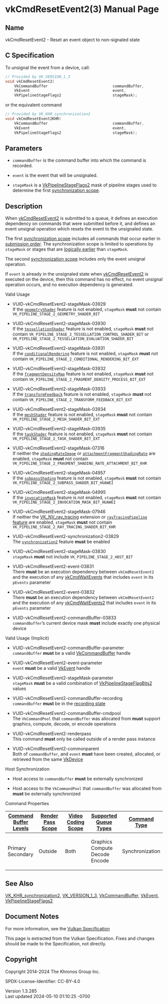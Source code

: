 # vkCmdResetEvent2(3) Manual Page

## Name

vkCmdResetEvent2 - Reset an event object to non-signaled state



## <a href="#_c_specification" class="anchor"></a>C Specification

To unsignal the event from a device, call:

``` c
// Provided by VK_VERSION_1_3
void vkCmdResetEvent2(
    VkCommandBuffer                             commandBuffer,
    VkEvent                                     event,
    VkPipelineStageFlags2                       stageMask);
```

or the equivalent command

``` c
// Provided by VK_KHR_synchronization2
void vkCmdResetEvent2KHR(
    VkCommandBuffer                             commandBuffer,
    VkEvent                                     event,
    VkPipelineStageFlags2                       stageMask);
```

## <a href="#_parameters" class="anchor"></a>Parameters

- `commandBuffer` is the command buffer into which the command is
  recorded.

- `event` is the event that will be unsignaled.

- `stageMask` is a [VkPipelineStageFlags2](https://registry.khronos.org/vulkan/specs/1.3-extensions/man/html/VkPipelineStageFlags2.html)
  mask of pipeline stages used to determine the first <a
  href="https://registry.khronos.org/vulkan/specs/1.3-extensions/html/vkspec.html#synchronization-dependencies-scopes"
  target="_blank" rel="noopener">synchronization scope</a>.

## <a href="#_description" class="anchor"></a>Description

When [vkCmdResetEvent2](https://registry.khronos.org/vulkan/specs/1.3-extensions/man/html/vkCmdResetEvent2.html) is submitted to a queue,
it defines an execution dependency on commands that were submitted
before it, and defines an event unsignal operation which resets the
event to the unsignaled state.

The first <a
href="https://registry.khronos.org/vulkan/specs/1.3-extensions/html/vkspec.html#synchronization-dependencies-scopes"
target="_blank" rel="noopener">synchronization scope</a> includes all
commands that occur earlier in <a
href="https://registry.khronos.org/vulkan/specs/1.3-extensions/html/vkspec.html#synchronization-submission-order"
target="_blank" rel="noopener">submission order</a>. The synchronization
scope is limited to operations by `stageMask` or stages that are <a
href="https://registry.khronos.org/vulkan/specs/1.3-extensions/html/vkspec.html#synchronization-pipeline-stages-order"
target="_blank" rel="noopener">logically earlier</a> than `stageMask`.

The second <a
href="https://registry.khronos.org/vulkan/specs/1.3-extensions/html/vkspec.html#synchronization-dependencies-scopes"
target="_blank" rel="noopener">synchronization scope</a> includes only
the event unsignal operation.

If `event` is already in the unsignaled state when
[vkCmdResetEvent2](https://registry.khronos.org/vulkan/specs/1.3-extensions/man/html/vkCmdResetEvent2.html) is executed on the device,
then this command has no effect, no event unsignal operation occurs, and
no execution dependency is generated.

Valid Usage

- <a href="#VUID-vkCmdResetEvent2-stageMask-03929"
  id="VUID-vkCmdResetEvent2-stageMask-03929"></a>
  VUID-vkCmdResetEvent2-stageMask-03929  
  If the [`geometryShader`](#features-geometryShader) feature is not
  enabled, `stageMask` **must** not contain
  `VK_PIPELINE_STAGE_2_GEOMETRY_SHADER_BIT`

- <a href="#VUID-vkCmdResetEvent2-stageMask-03930"
  id="VUID-vkCmdResetEvent2-stageMask-03930"></a>
  VUID-vkCmdResetEvent2-stageMask-03930  
  If the [`tessellationShader`](#features-tessellationShader) feature is
  not enabled, `stageMask` **must** not contain
  `VK_PIPELINE_STAGE_2_TESSELLATION_CONTROL_SHADER_BIT` or
  `VK_PIPELINE_STAGE_2_TESSELLATION_EVALUATION_SHADER_BIT`

- <a href="#VUID-vkCmdResetEvent2-stageMask-03931"
  id="VUID-vkCmdResetEvent2-stageMask-03931"></a>
  VUID-vkCmdResetEvent2-stageMask-03931  
  If the [`conditionalRendering`](#features-conditionalRendering)
  feature is not enabled, `stageMask` **must** not contain
  `VK_PIPELINE_STAGE_2_CONDITIONAL_RENDERING_BIT_EXT`

- <a href="#VUID-vkCmdResetEvent2-stageMask-03932"
  id="VUID-vkCmdResetEvent2-stageMask-03932"></a>
  VUID-vkCmdResetEvent2-stageMask-03932  
  If the [`fragmentDensityMap`](#features-fragmentDensityMap) feature is
  not enabled, `stageMask` **must** not contain
  `VK_PIPELINE_STAGE_2_FRAGMENT_DENSITY_PROCESS_BIT_EXT`

- <a href="#VUID-vkCmdResetEvent2-stageMask-03933"
  id="VUID-vkCmdResetEvent2-stageMask-03933"></a>
  VUID-vkCmdResetEvent2-stageMask-03933  
  If the [`transformFeedback`](#features-transformFeedback) feature is
  not enabled, `stageMask` **must** not contain
  `VK_PIPELINE_STAGE_2_TRANSFORM_FEEDBACK_BIT_EXT`

- <a href="#VUID-vkCmdResetEvent2-stageMask-03934"
  id="VUID-vkCmdResetEvent2-stageMask-03934"></a>
  VUID-vkCmdResetEvent2-stageMask-03934  
  If the [`meshShader`](#features-meshShader) feature is not enabled,
  `stageMask` **must** not contain
  `VK_PIPELINE_STAGE_2_MESH_SHADER_BIT_EXT`

- <a href="#VUID-vkCmdResetEvent2-stageMask-03935"
  id="VUID-vkCmdResetEvent2-stageMask-03935"></a>
  VUID-vkCmdResetEvent2-stageMask-03935  
  If the [`taskShader`](#features-taskShader) feature is not enabled,
  `stageMask` **must** not contain
  `VK_PIPELINE_STAGE_2_TASK_SHADER_BIT_EXT`

- <a href="#VUID-vkCmdResetEvent2-stageMask-07316"
  id="VUID-vkCmdResetEvent2-stageMask-07316"></a>
  VUID-vkCmdResetEvent2-stageMask-07316  
  If neither the [`shadingRateImage`](#features-shadingRateImage) or
  [`attachmentFragmentShadingRate`](#features-attachmentFragmentShadingRate)
  are enabled, `stageMask` **must** not contain
  `VK_PIPELINE_STAGE_2_FRAGMENT_SHADING_RATE_ATTACHMENT_BIT_KHR`

- <a href="#VUID-vkCmdResetEvent2-stageMask-04957"
  id="VUID-vkCmdResetEvent2-stageMask-04957"></a>
  VUID-vkCmdResetEvent2-stageMask-04957  
  If the [`subpassShading`](#features-subpassShading) feature is not
  enabled, `stageMask` **must** not contain
  `VK_PIPELINE_STAGE_2_SUBPASS_SHADER_BIT_HUAWEI`

- <a href="#VUID-vkCmdResetEvent2-stageMask-04995"
  id="VUID-vkCmdResetEvent2-stageMask-04995"></a>
  VUID-vkCmdResetEvent2-stageMask-04995  
  If the [`invocationMask`](#features-invocationMask) feature is not
  enabled, `stageMask` **must** not contain
  `VK_PIPELINE_STAGE_2_INVOCATION_MASK_BIT_HUAWEI`

- <a href="#VUID-vkCmdResetEvent2-stageMask-07946"
  id="VUID-vkCmdResetEvent2-stageMask-07946"></a>
  VUID-vkCmdResetEvent2-stageMask-07946  
  If neither the [VK_NV_ray_tracing](https://registry.khronos.org/vulkan/specs/1.3-extensions/man/html/VK_NV_ray_tracing.html) extension
  or [`rayTracingPipeline` feature](#features-rayTracingPipeline) are
  enabled, `stageMask` **must** not contain
  `VK_PIPELINE_STAGE_2_RAY_TRACING_SHADER_BIT_KHR`

- <a href="#VUID-vkCmdResetEvent2-synchronization2-03829"
  id="VUID-vkCmdResetEvent2-synchronization2-03829"></a>
  VUID-vkCmdResetEvent2-synchronization2-03829  
  The <a
  href="https://registry.khronos.org/vulkan/specs/1.3-extensions/html/vkspec.html#features-synchronization2"
  target="_blank" rel="noopener"><code>synchronization2</code></a>
  feature **must** be enabled

- <a href="#VUID-vkCmdResetEvent2-stageMask-03830"
  id="VUID-vkCmdResetEvent2-stageMask-03830"></a>
  VUID-vkCmdResetEvent2-stageMask-03830  
  `stageMask` **must** not include `VK_PIPELINE_STAGE_2_HOST_BIT`

- <a href="#VUID-vkCmdResetEvent2-event-03831"
  id="VUID-vkCmdResetEvent2-event-03831"></a>
  VUID-vkCmdResetEvent2-event-03831  
  There **must** be an execution dependency between `vkCmdResetEvent2`
  and the execution of any [vkCmdWaitEvents](https://registry.khronos.org/vulkan/specs/1.3-extensions/man/html/vkCmdWaitEvents.html) that
  includes `event` in its `pEvents` parameter

- <a href="#VUID-vkCmdResetEvent2-event-03832"
  id="VUID-vkCmdResetEvent2-event-03832"></a>
  VUID-vkCmdResetEvent2-event-03832  
  There **must** be an execution dependency between `vkCmdResetEvent2`
  and the execution of any [vkCmdWaitEvents2](https://registry.khronos.org/vulkan/specs/1.3-extensions/man/html/vkCmdWaitEvents2.html)
  that includes `event` in its `pEvents` parameter

- <a href="#VUID-vkCmdResetEvent2-commandBuffer-03833"
  id="VUID-vkCmdResetEvent2-commandBuffer-03833"></a>
  VUID-vkCmdResetEvent2-commandBuffer-03833  
  `commandBuffer`’s current device mask **must** include exactly one
  physical device

Valid Usage (Implicit)

- <a href="#VUID-vkCmdResetEvent2-commandBuffer-parameter"
  id="VUID-vkCmdResetEvent2-commandBuffer-parameter"></a>
  VUID-vkCmdResetEvent2-commandBuffer-parameter  
  `commandBuffer` **must** be a valid
  [VkCommandBuffer](https://registry.khronos.org/vulkan/specs/1.3-extensions/man/html/VkCommandBuffer.html) handle

- <a href="#VUID-vkCmdResetEvent2-event-parameter"
  id="VUID-vkCmdResetEvent2-event-parameter"></a>
  VUID-vkCmdResetEvent2-event-parameter  
  `event` **must** be a valid [VkEvent](https://registry.khronos.org/vulkan/specs/1.3-extensions/man/html/VkEvent.html) handle

- <a href="#VUID-vkCmdResetEvent2-stageMask-parameter"
  id="VUID-vkCmdResetEvent2-stageMask-parameter"></a>
  VUID-vkCmdResetEvent2-stageMask-parameter  
  `stageMask` **must** be a valid combination of
  [VkPipelineStageFlagBits2](https://registry.khronos.org/vulkan/specs/1.3-extensions/man/html/VkPipelineStageFlagBits2.html) values

- <a href="#VUID-vkCmdResetEvent2-commandBuffer-recording"
  id="VUID-vkCmdResetEvent2-commandBuffer-recording"></a>
  VUID-vkCmdResetEvent2-commandBuffer-recording  
  `commandBuffer` **must** be in the [recording
  state](#commandbuffers-lifecycle)

- <a href="#VUID-vkCmdResetEvent2-commandBuffer-cmdpool"
  id="VUID-vkCmdResetEvent2-commandBuffer-cmdpool"></a>
  VUID-vkCmdResetEvent2-commandBuffer-cmdpool  
  The `VkCommandPool` that `commandBuffer` was allocated from **must**
  support graphics, compute, decode, or encode operations

- <a href="#VUID-vkCmdResetEvent2-renderpass"
  id="VUID-vkCmdResetEvent2-renderpass"></a>
  VUID-vkCmdResetEvent2-renderpass  
  This command **must** only be called outside of a render pass instance

- <a href="#VUID-vkCmdResetEvent2-commonparent"
  id="VUID-vkCmdResetEvent2-commonparent"></a>
  VUID-vkCmdResetEvent2-commonparent  
  Both of `commandBuffer`, and `event` **must** have been created,
  allocated, or retrieved from the same [VkDevice](https://registry.khronos.org/vulkan/specs/1.3-extensions/man/html/VkDevice.html)

Host Synchronization

- Host access to `commandBuffer` **must** be externally synchronized

- Host access to the `VkCommandPool` that `commandBuffer` was allocated
  from **must** be externally synchronized

Command Properties

<table class="tableblock frame-all grid-all stretch">
<colgroup>
<col style="width: 20%" />
<col style="width: 20%" />
<col style="width: 20%" />
<col style="width: 20%" />
<col style="width: 20%" />
</colgroup>
<thead>
<tr class="header">
<th class="tableblock halign-left valign-top"><a
href="#VkCommandBufferLevel">Command Buffer Levels</a></th>
<th class="tableblock halign-left valign-top"><a
href="#vkCmdBeginRenderPass">Render Pass Scope</a></th>
<th class="tableblock halign-left valign-top"><a
href="#vkCmdBeginVideoCodingKHR">Video Coding Scope</a></th>
<th class="tableblock halign-left valign-top"><a
href="#VkQueueFlagBits">Supported Queue Types</a></th>
<th class="tableblock halign-left valign-top"><a
href="#fundamentals-queueoperation-command-types">Command Type</a></th>
</tr>
</thead>
<tbody>
<tr class="odd">
<td class="tableblock halign-left valign-top"><p>Primary<br />
Secondary</p></td>
<td class="tableblock halign-left valign-top"><p>Outside</p></td>
<td class="tableblock halign-left valign-top"><p>Both</p></td>
<td class="tableblock halign-left valign-top"><p>Graphics<br />
Compute<br />
Decode<br />
Encode</p></td>
<td
class="tableblock halign-left valign-top"><p>Synchronization</p></td>
</tr>
</tbody>
</table>

## <a href="#_see_also" class="anchor"></a>See Also

[VK_KHR_synchronization2](https://registry.khronos.org/vulkan/specs/1.3-extensions/man/html/VK_KHR_synchronization2.html),
[VK_VERSION_1_3](https://registry.khronos.org/vulkan/specs/1.3-extensions/man/html/VK_VERSION_1_3.html),
[VkCommandBuffer](https://registry.khronos.org/vulkan/specs/1.3-extensions/man/html/VkCommandBuffer.html), [VkEvent](https://registry.khronos.org/vulkan/specs/1.3-extensions/man/html/VkEvent.html),
[VkPipelineStageFlags2](https://registry.khronos.org/vulkan/specs/1.3-extensions/man/html/VkPipelineStageFlags2.html)

## <a href="#_document_notes" class="anchor"></a>Document Notes

For more information, see the <a
href="https://registry.khronos.org/vulkan/specs/1.3-extensions/html/vkspec.html#vkCmdResetEvent2"
target="_blank" rel="noopener">Vulkan Specification</a>

This page is extracted from the Vulkan Specification. Fixes and changes
should be made to the Specification, not directly.

## <a href="#_copyright" class="anchor"></a>Copyright

Copyright 2014-2024 The Khronos Group Inc.

SPDX-License-Identifier: CC-BY-4.0

Version 1.3.285  
Last updated 2024-05-10 01:10:25 -0700
